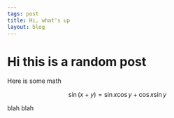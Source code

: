 ```yaml
---
tags: post
title: Hi, what's up
layout: blog
---
```


# Hi this is a random post

Here is some math

$$ \sin (x + y) = \sin x \cos y + \cos x \sin y $$

blah blah
